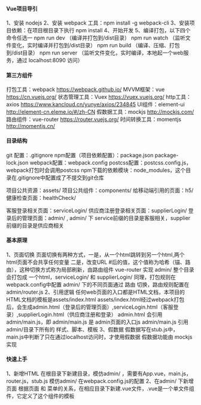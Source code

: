 #### Vue项目导引 
1、安装 nodejs
2、安装 webpack 工具：npm install -g webpack-cli
3、安装项目依赖：在项目根目录下执行 npm install
4、开始开发
5、编译打包，以下四个命令任选一
npm run dev （编译并打包到/dist目录）
npm run watch （监听文件变化，实时编译并打包到/dist目录）
npm run build （编译、压缩、打包到/dist目录）
npm run server （监听文件变化，实时编译，本地起一个web服务，通过 localhost:8090 访问）

#### 第三方组件
打包工具：webpack        https://webpack.github.io/
MVVM框架：vue            https://cn.vuejs.org/
状态管理工具：Vuex       https://vuex.vuejs.org/
http工具：axios          https://www.kancloud.cn/yunye/axios/234845
UI组件：element-ui       http://element-cn.eleme.io/#/zh-CN
假数据工具：mockjs       http://mockjs.com/
路由组件：vue-router     https://router.vuejs.org/
时间转换工具：momentjs   http://momentjs.cn/

#### 目录结构
git 配置：.gitignore
npm配置（项目依赖配置）：package.json package-lock.json
webpack配置：webpack.config
postcss配置：postcss.config.js，webpack打包时会调用postcss
npm下载的依赖模块：node_modules，这个目录在.gitignore中配置成了不提交到git仓库

项目公共资源：assets/
项目公共组件：components/
给移动端引用的页面：h5/
健康检查页面：healthCheck/

客服登录相关页面：serviceLogin/
供应商注册登录相关页面：supplierLogin/
登录后的管理页面：admin/  , admin/ 下 service前缀的目录是客服相关，supplier前缀的目录是供应商相关

#### 基本原理
1、页面切换
页面切换有两种方式，一是，从一个html跳转到另一个html,两个html页面不会共享任何变量
二是，改变URL #后的值，这个值称为哈希（锚、路由），这种切换方式称为局部刷新，由路由组件 vue-router 实现
admin/ 整个目录 会打包成 一个html，serviceLogin/ 和 supplierLogin/ 同理，打包规则在webpack.config中配置
admin/ 下的不同页面通过 路由 切换，路由规则配置在 admin/router.js
2、引用逻辑
任何web页面的入口都是HTML文档，本项目的HTML文档的模板是assets/index.html
assets/index.html经过webpack打包后，会生成admin.html（登录后的管理页面）,serviceLogin.html（客服登录）,supplierLogin.html（供应商注册和登录）
admin.html 会引用 admin/main.js，即 admin/main.js 是 admin页面的入口js
admin/main.js 引用admin/目录下所有的 样式、脚本、模板
3、假数据
假数据写在stub.js中，main.js中判断了只在通过localhost访问时，才使用假数据
假数据功能由 mockjs 实现

#### 快速上手
1、新增HTML
在根目录下新建目录，模仿admin/ ，需要有App.vue，main.js，router.js，stub.js
模仿admin/ 在webpack.config.js的配置
2、在admin/ 下新增页面
根据页面 和 菜单的关系，在相应目录下新建.vue文件，.vue是一个单文件组件，它定义了这个组件的模板<template>、脚本<script>、样式<style>
在router.js 中配置路由，即通过什么哈希值能访问到这个页面
在stub.js 中配置需要的假数据